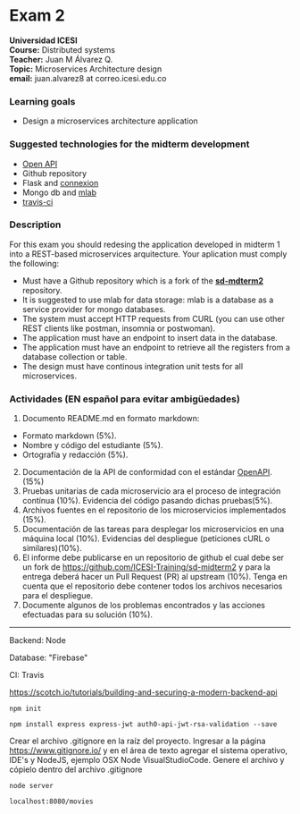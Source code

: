 # Exam 2 

**Universidad ICESI**  
**Course:** Distributed systems  
**Teacher:** Juan M Álvarez Q.  
**Topic:** Microservices Architecture design  
**email:** juan.alvarez8 at correo.icesi.edu.co

### Learning goals
* Design a microservices architecture application

### Suggested technologies for the midterm development
* [Open API](https://openapi.tools/)
* Github repository
* Flask and [connexion](https://connexion.readthedocs.io/en/latest/)
* Mongo db and [mlab](https://mlab.com/)
* [travis-ci](https://travis-ci.org/)

### Description

For this exam you should redesing the application developed in midterm 1 into a REST-based microservices arquitecture. Your aplication must comply the following:

* Must have a Github repository which is a fork of the **[sd-mdterm2](https://github.com/ICESI-Training/sd-midterm2)** repository.
* It is suggested to use mlab for data storage: mlab is a database as a service provider for mongo databases.
* The system must accept HTTP requests from CURL (you can use other REST clients like postman, insomnia or postwoman).
* The application must have an endpoint to insert data in the database.
* The application must have an endpoint to retrieve all the registers from a database collection or table.
* The design must have continous integration unit tests for all microservices.


### Actividades (EN español para evitar ambigüedades)
1. Documento README.md en formato markdown:  
  * Formato markdown (5%).
  * Nombre y código del estudiante (5%).
  * Ortografía y redacción (5%).
2. Documentación de la API de conformidad con el estándar [OpenAPI](https://github.com/OAI/OpenAPI-Specification). (15%)
3. Pruebas unitarias de cada microservicio ara el proceso de integración contínua (10%). Evidencia del código pasando dichas pruebas(5%).
4. Archivos fuentes en el repositorio de los microservicios implementados (15%).
5. Documentación de las tareas para desplegar los microservicios en una máquina local (10%). Evidencias del despliegue (peticiones cURL o similares)(10%).
6. El informe debe publicarse en un repositorio de github el cual debe ser un fork de https://github.com/ICESI-Training/sd-midterm2 y para la entrega deberá hacer un Pull Request (PR) al upstream (10%). Tenga en cuenta que el repositorio debe contener todos los archivos necesarios para el despliegue.
7. Documente algunos de los problemas encontrados y las acciones efectuadas para su solución (10%).

---

Backend: Node

Database: "Firebase"

CI: Travis

https://scotch.io/tutorials/building-and-securing-a-modern-backend-api

~~~
npm init
~~~

~~~
npm install express express-jwt auth0-api-jwt-rsa-validation --save
~~~

Crear el archivo .gitignore en la raíz del proyecto. Ingresar a la página https://www.gitignore.io/ y en el área de texto agregar el sistema operativo, IDE's y NodeJS, ejemplo OSX Node VisualStudioCode. Genere el archivo y cópielo dentro del archivo .gitignore

~~~
node server
~~~

~~~
localhost:8080/movies
~~~


